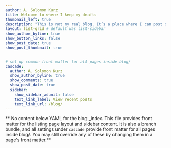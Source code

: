 ```yaml
---
author: A. Solomon Kurz
title: Welcome to where I keep my drafts
thumbnail_left: true
description: "This is not my real blog. It’s a place where I can post drafts, and possibly get feedback when needed. Please *do not* share the links to any of these posts with others."
layout: list-grid # default was list-sidebar
show_author_byline: true
show_button_links: false
show_post_date: true
show_post_thumbnail: true


# set up common front matter for all pages inside blog/
cascade:
  author: A. Solomon Kurz
  show_author_byline: true
  show_comments: true
  show_post_date: true
  sidebar:
    show_sidebar_adunit: false
    text_link_label: View recent posts
    text_link_url: /blog/
---
```


** No content below YAML for the blog _index. This file provides front matter for the listing page layout and sidebar content. It is also a branch bundle, and all settings under `cascade` provide front matter for all pages inside blog/. You may still override any of these by changing them in a page's front matter.**
